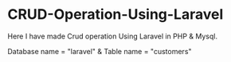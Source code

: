 # CRUD-Operation-Using-Laravel
Here I have made Crud operation Using Laravel in PHP &amp; Mysql.

Database name = "laravel" & Table name = "customers"
